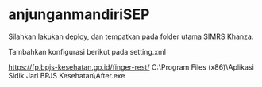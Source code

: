 # anjunganmandiriSEP


Silahkan lakukan deploy, dan tempatkan pada folder utama SIMRS Khanza.

Tambahkan konfigurasi berikut pada setting.xml

<entry key="URLFINGERPRINTBPJS">https://fp.bpjs-kesehatan.go.id/finger-rest/</entry>
<entry key="URLAPLIKASIFINGERPRINTBPJS">C:\Program Files (x86)\Aplikasi Sidik Jari BPJS Kesehatan\After.exe</entry>
<entry key="USERFINGERPRINTBPJS"></entry>
<entry key="PASSWORDFINGERPRINTBPJS"></entry>


